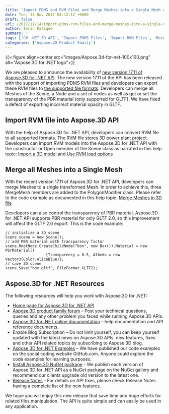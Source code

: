 ```yaml
---
title: 'Import PDMS and RVM Files and Merge Meshes into a Single Mesh with Aspose.3D for .NET'
date: Tue, 14 Nov 2017 04:12:12 +0000
draft: false
url: /2017/11/14/import-pdms-rvm-files-and-merge-meshes-into-a-single-mesh-with-aspose.3d-for-.net-api/
author: Imran Rafique
summary: ''
tags: ['C# .NET 3D API', 'Import PDMS Files', 'Import RVM Files', 'Merge Meshes into a Single Mesh']
categories: ['Aspose.3D Product Family']
---
```




{{< figure align=center src="images/Aspose.3d-for-net-100x100.png" alt="Aspose.3D for .NET logo">}}


We are pleased to announce the availability of [new version 17.11 of Aspose.3D for .NET API][1]. The new version 17.11 of the API has been released with the support of importing PDMS RVM files and developers can export these RVM files to [the supported file formats][2]. Developers can merge all Meshes of the Scene, a Node and a set of nodes as well as get or set the transparency of the PBR material (only supported for GLTF). We have fixed a defect of exporting incorrect material opacity in GLTF.

## Import RVM file into Aspose.3D API

With the help of Aspose.3D for .NET API, developers can convert RVM file to all supported formats. The RVM file stores 3D power plant project. Developers can import RVM models into the Aspose.3D for .NET API with the constructor or Open member of the Scene class as narrated in this help topic: [Import a 3D model][3] and [Use RVM load options][4]

## Merge all Meshes into a Single Mesh

With the recent version 17.11 of Aspose.3D for .NET API, developers can merge Meshes to a single transformed Mesh. In order to achieve this, three MergeMesh members are added to the PolygonModifier class. Please refer to the code example as documented in this help topic: [Merge Meshes in 3D file][5]

Developers can also control the transparency of PBR material. Aspose.3D for .NET API supports PBR material for only GLTF 2.0, so this improvement will affect the GLTF 2.0 export. This is the code example:

```
// initialize a 3D scene
Scene scene = new Scene();
// add PBR material with transparency factor
scene.RootNode.CreateChildNode("box", new Box()).Material = new PbrMaterial()
                  {Transparency = 0.5, Albedo = new Vector3(Color.AliceBlue)};
// save 3D scene
scene.Save("box.gltf", FileFormat.GLTF2);
```

## Aspose.3D for .NET Resources

The following resources will help you work with Aspose.3D for .NET:

*   [Home page for Aspose.3D for .NET API][6]
*   [Aspose.3D product family forum][7] - Post your technical questions, queries and any other problem you faced while running Aspose.3D APIs.
*   [Aspose.3D for .NET online documentation][8] – help documentation and API reference documents.
*   Enable Blog Subscription – Do not limit yourself, you can keep yourself updated with the latest news on Aspose.3D APIs, new features, fixes and other API related topics by subscribing to Aspose.3D blog.
*   [Aspose.3D for .NET Examples][9] – We have published our code examples on the social coding website GitHub.com. Anyone could explore the code examples for learning purposes.
*   [Install Aspose.3D NuGet package][10] - We publish each version of Aspose.3D for .NET API as a NuGet package on the NuGet gallery and recommend our clients upgrade old version to the latest one.
*   [Release Notes][11] - For details on API fixes, please check Release Notes having a complete list of the new features.

We hope you will enjoy this new release that save time and huge efforts for related files manipulation. The API is quite simple and can easily be used in any application.




[1]: https://www.nuget.org/packages/Aspose.3d
[2]: https://docs.aspose.com/display/3dnet/Save+a+3D+Document
[3]: https://docs.aspose.com/display/3dnet/Create+and+Read+an+Existing+3D+Scene#CreateandReadanExisting3DScene-Readinga3DScene
[4]: https://docs.aspose.com/display/3dnet/Specify+3D+File+Load+Options#Specify3DFileLoadOptions-UseRVMloadoptions
[5]: https://docs.aspose.com/display/3dnet/Merge+Meshes+in+3D+file
[6]: https://products.aspose.com/3d/net
[7]: https://forum.aspose.com/c/3d
[8]: https://docs.aspose.com/display/3dnet/Home
[9]: https://github.com/aspose3D/Aspose_3d_NET
[10]: https://www.nuget.org/packages/Aspose.3d
[11]: https://docs.aspose.com/display/3dnet/Home




